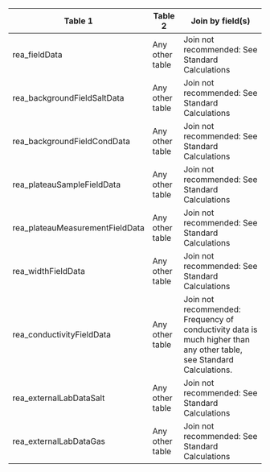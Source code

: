 |Table 1|Table 2|Join by field(s)|
|------------------------|------------------------|-------------------------------|
rea_fieldData|Any other table|Join not recommended: See Standard Calculations
rea_backgroundFieldSaltData|Any other table|Join not recommended: See Standard Calculations
rea_backgroundFieldCondData|Any other table|Join not recommended: See Standard Calculations
rea_plateauSampleFieldData|Any other table|Join not recommended: See Standard Calculations
rea_plateauMeasurementFieldData|Any other table|Join not recommended: See Standard Calculations
rea_widthFieldData|Any other table|Join not recommended: See Standard Calculations
rea_conductivityFieldData|Any other table|Join not recommended: Frequency of conductivity data is much higher than any other table, see Standard Calculations.
rea_externalLabDataSalt|Any other table|Join not recommended: See Standard Calculations
rea_externalLabDataGas|Any other table|Join not recommended: See Standard Calculations
